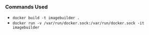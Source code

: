 ### Commands Used

- `docker build -t imagebuilder . `  
- `docker run -v /var/run/docker.sock:/var/run/docker.sock -it imagebuilder`
